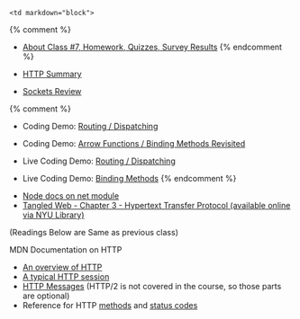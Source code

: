 	<td markdown="block">
{% comment %}
* [About Class #7, Homework, Quizzes, Survey Results](slides/07/meta.html)
{% endcomment %}


* [HTTP Summary](slides/07/http-summary.html)
* [Sockets Review](slides/07/sockets-review.html)

{% comment %}
* Coding Demo: [Routing / Dispatching](https://github.com/nyu-csci-ua-0480-008-spring-2017/examples/blob/master/class08/webServer.js)
* Coding Demo: [Arrow Functions / Binding Methods Revisited](https://github.com/nyu-csci-ua-0480-008-spring-2017/examples/blob/master/class08/redacted.js)

* Live Coding Demo: [Routing / Dispatching](https://github.com/nyu-csci-ua-0480-001-fall-2016/examples)
* Live Coding Demo: [Binding Methods](https://github.com/nyu-csci-ua-0480-001-fall-2016/examples)
{% endcomment %}

</td>
	<td markdown="block">

* [Node docs on net module](https://nodejs.org/api/net.html)
* [Tangled Web - Chapter 3  -  Hypertext Transfer Protocol (available online via NYU Library)](https://getit.library.nyu.edu/go/9409104)

(Readings Below are Same as previous class)

MDN Documentation on HTTP

* [An overview of HTTP](https://developer.mozilla.org/en-US/docs/Web/HTTP/Overview)
* [A typical HTTP session](https://developer.mozilla.org/en-US/docs/Web/HTTP/Session)
* [HTTP Messages](https://developer.mozilla.org/en-US/docs/Web/HTTP/Messages) (HTTP/2 is not covered in the course, so those parts are optional)
* Reference for HTTP [methods](https://developer.mozilla.org/en-US/docs/Web/HTTP/Methods) and [status codes](https://developer.mozilla.org/en-US/docs/Web/HTTP/Status)



</td>
	<td markdown="block">


<!--
* [](assignments/.html)
-->
</td>
